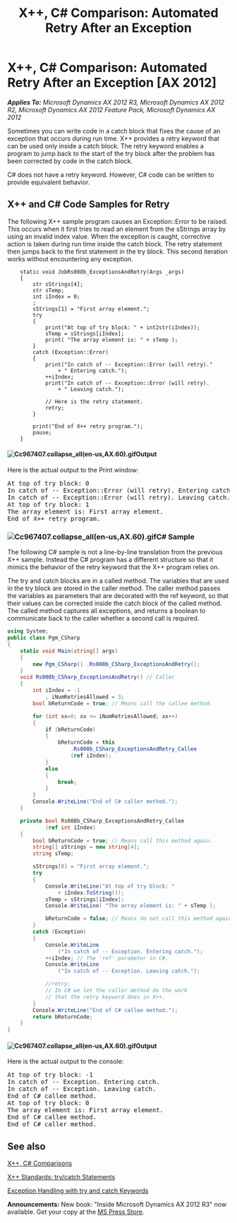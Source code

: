 ﻿---
title: 'X++, C# Comparison: Automated Retry After an Exception'
TOCTitle: 'X++, C# Comparison: Automated Retry After an Exception'
ms:assetid: 94ff92fe-e94e-47fb-8128-b9646b241369
ms:mtpsurl: https://msdn.microsoft.com/en-us/library/Cc967407(v=AX.60)
ms:contentKeyID: 35247607
ms.date: 05/18/2015
mtps_version: v=AX.60
dev_langs:
- csharp
---

# X++, C\# Comparison: Automated Retry After an Exception [AX 2012]


_**Applies To:** Microsoft Dynamics AX 2012 R3, Microsoft Dynamics AX 2012 R2, Microsoft Dynamics AX 2012 Feature Pack, Microsoft Dynamics AX 2012_

Sometimes you can write code in a catch block that fixes the cause of an exception that occurs during run time. X++ provides a retry keyword that can be used only inside a catch block. The retry keyword enables a program to jump back to the start of the try block after the problem has been corrected by code in the catch block.

C\# does not have a retry keyword. However, C\# code can be written to provide equivalent behavior.

## X++ and C\# Code Samples for Retry

The following X++ sample program causes an Exception::Error to be raised. This occurs when it first tries to read an element from the sStrings array by using an invalid index value. When the exception is caught, corrective action is taken during run time inside the catch block. The retry statement then jumps back to the first statement in the try block. This second iteration works without encountering any exception.

```X++
    static void JobRs008b_ExceptionsAndRetry(Args _args)
    {
        str sStrings[4];
        str sTemp;
        int iIndex = 0;
        ;
        sStrings[1] = "First array element.";
        try
        {
            print("At top of try block: " + int2str(iIndex));
            sTemp = sStrings[iIndex];
            print( "The array element is: " + sTemp );
        }
        catch (Exception::Error)
        {
            print("In catch of -- Exception::Error (will retry)."
                + " Entering catch.");
            ++iIndex;
            print("In catch of -- Exception::Error (will retry).
                + " Leaving catch.");
    
            // Here is the retry statement.
            retry;
        }
    
        print("End of X++ retry program.");
        pause;
    }
```

#### ![Cc967407.collapse\_all(en-us,AX.60).gif](images/Gg863931.collapse_all(en-us,AX.60).gif "Cc967407.collapse_all(en-us,AX.60).gif")Output

Here is the actual output to the Print window:

<pre IsFakePre="true" xmlns="http://www.w3.org/1999/xhtml">At top of try block: 0
In catch of -- Exception::Error (will retry). Entering catch.
In catch of -- Exception::Error (will retry). Leaving catch.
At top of try block: 1
The array element is: First array element.
End of X++ retry program.</pre>


### ![Cc967407.collapse\_all(en-us,AX.60).gif](images/Gg863931.collapse_all(en-us,AX.60).gif "Cc967407.collapse_all(en-us,AX.60).gif")C\# Sample

The following C\# sample is not a line-by-line translation from the previous X++ sample. Instead the C\# program has a different structure so that it mimics the behavior of the retry keyword that the X++ program relies on.

The try and catch blocks are in a called method. The variables that are used in the try block are stored in the caller method. The caller method passes the variables as parameters that are decorated with the ref keyword, so that their values can be corrected inside the catch block of the called method. The called method captures all exceptions, and returns a boolean to communicate back to the caller whether a second call is required.

``` csharp
using System;
public class Pgm_CSharp
{
    static void Main(string[] args)
    {
        new Pgm_CSharp() .Rs008b_CSharp_ExceptionsAndRetry();
    }
    void Rs008b_CSharp_ExceptionsAndRetry() // Caller
    {
        int iIndex = -1
            , iNumRetriesAllowed = 3;
        bool bReturnCode = true; // Means call the callee method.

        for (int xx=0; xx <= iNumRetriesAllowed; xx++)
        {
            if (bReturnCode)
            {
                bReturnCode = this
                    .Rs008b_CSharp_ExceptionsAndRetry_Callee
                    (ref iIndex);
            }
            else
            {
                break;
            }
        }
        Console.WriteLine("End of C# caller method.");
    }

    private bool Rs008b_CSharp_ExceptionsAndRetry_Callee
            (ref int iIndex)
    {
        bool bReturnCode = true; // Means call this method again.
        string[] sStrings = new string[4];
        string sTemp;

        sStrings[0] = "First array element.";
        try
        {
            Console.WriteLine("At top of try block: "
                + iIndex.ToString());
            sTemp = sStrings[iIndex];
            Console.WriteLine( "The array element is: " + sTemp );

            bReturnCode = false; // Means do not call this method again.
        }
        catch (Exception)
        {
            Console.WriteLine
                ("In catch of -- Exception. Entering catch.");
            ++iIndex; // The 'ref' parameter in C#.
            Console.WriteLine
                ("In catch of -- Exception. Leaving catch.");

            //retry;
            // In C# we let the caller method do the work
            // that the retry keyword does in X++.
        }
        Console.WriteLine("End of C# callee method.");
        return bReturnCode;
    }
}
```

#### ![Cc967407.collapse\_all(en-us,AX.60).gif](images/Gg863931.collapse_all(en-us,AX.60).gif "Cc967407.collapse_all(en-us,AX.60).gif")Output

Here is the actual output to the console:

<pre IsFakePre="true" xmlns="http://www.w3.org/1999/xhtml">At top of try block: -1
In catch of -- Exception. Entering catch.
In catch of -- Exception. Leaving catch.
End of C# callee method.
At top of try block: 0
The array element is: First array element.
End of C# callee method.
End of C# caller method.</pre>


## See also

[X++, C\# Comparisons](x-csharp-comparisons.md)

[X++ Standards: try/catch Statements](x-standards-try-catch-statements.md)

[Exception Handling with try and catch Keywords](exception-handling-with-try-and-catch-keywords.md)

  
**Announcements:** New book: "Inside Microsoft Dynamics AX 2012 R3" now available. Get your copy at the [MS Press Store](https://www.microsoftpressstore.com/store/inside-microsoft-dynamics-ax-2012-r3-9780735685109).

